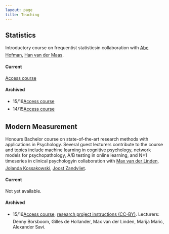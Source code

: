 ```yaml
---
layout: page
title: Teaching
---
```


## Statistics

Introductory course on frequentist statistics&#151;in collaboration with [Abe Hofman](https://www.researchgate.net/profile/Abe_Hofman), [Han van der Maas](http://hvandermaas.socsci.uva.nl/Homepage_Han_van_der_Maas/Home.html).

#### Current
[Access course](https://blackboard.uva.nl/webapps/blackboard/execute/announcement?method=search&context=course&course_id=_206922_1&handle=cp_announcements&mode=cpview#)

#### Archived
* 15/16&#151;[Access course](https://blackboard.uva.nl/webapps/portal/frameset.jsp?tab_tab_group_id=_2_1&url=%2Fwebapps%2Fblackboard%2Fexecute%2Flauncher%3Ftype%3DCourse%26id%3D_189484_1%26url%3D)
* 14/15&#151;[Access course](https://blackboard.uva.nl/webapps/portal/frameset.jsp?tab_tab_group_id=_2_1&url=%2Fwebapps%2Fblackboard%2Fexecute%2Flauncher%3Ftype%3DCourse%26id%3D_149364_1%26url%3D)

## Modern Measurement

Honours Bachelor course on state-of-the-art research methods with applications in Psychology. Several guest lecturers contribute to the course and topics include machine learning in cognitive psychology, network models for psychopathology, A/B testing in online learning, and N=1 timeseries in clinical psychology&#151;in collaboration with <a href="https://www.uva.nl/en/contact/staff/item/m.a.vanderlinden.html?f=linden">Max van der Linden</a>, <a href="http://www.jolandakossakowski.eu/">Jolanda Kossakowski</a>, <a href="https://www.uva.nl/en/contact/staff/item/j.a.agelinkvanrentergemzandvliet.html">Joost Zandvliet</a>.

#### Current
Not yet available.

#### Archived
* 15/16&#151;[Access course](https://blackboard.uva.nl/webapps/portal/frameset.jsp?tab_tab_group_id=_2_1&url=%2Fwebapps%2Fblackboard%2Fexecute%2Flauncher%3Ftype%3DCourse%26id%3D_188866_1%26url%3D), [research project instructions (CC-BY)](https://www.oercommons.org/courses/quantify-thyself). Lecturers: Denny Borsboom, Gilles de Hollander, Max van der Linden, Marija Maric, Alexander Savi. 